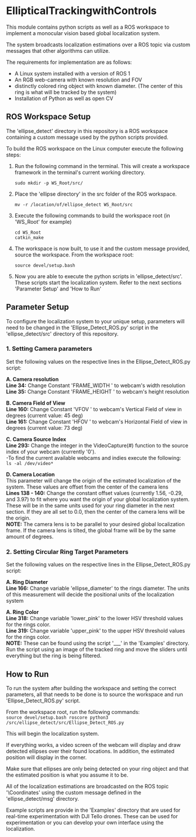 
# EllipticalTrackingwithControls

This module contains python scripts as well as a ROS workspace to implement a monocular vision based global localization system. 

The system broadcasts localization estimations over a  ROS topic via custom messages that other algorithms can utilize.

The requirements for implementation are as follows:

- A Linux system installed with a version of ROS 1
- An RGB web-camera with known resolution and FOV
- distinctly colored ring object with known diameter. (The center of this ring is what will be tracked by the system)
- Installation of Python as well as open CV

## ROS Workspace Setup
The 'ellipse_detect' directory in this repository is a ROS workspace containing a custom message used by the python scripts provided. 

To build the ROS workspace on the Linux computer execute the following steps:

1. Run the following command in the terminal. This will create a workspace framework in the terminal's current working directory.
	```
	sudo mkdir -p WS_Root/src/
	```
2. Place the 'ellipse directory' in the src folder of the ROS workspace.
	```
	mv -r /location/of/ellipse_detect WS_Root/src
	```
4. Execute the following commands to build the workspace root (in 'WS_Root' for example)
	```
	cd WS_Root
	catkin_make
	```
5. The workspace is now built, to use it and the custom message provided, source the workspace. From the workspace root:
	```
	source devel/setup.bash
	```
6. Now you are able to execute the python scripts in 'ellipse_detect/src'. These scripts start the localization system. Refer to the next sections 'Parameter Setup' and 'How to Run'

## Parameter Setup
To configure the localization system to your unique setup, parameters will need to be changed in the 'Ellipse_Detect_ROS.py' script in the 'ellipse_detect/src' directory of this repository.

### 1. Setting Camera parameters
Set the following values on the respective lines in the Ellipse_Detect_ROS.py script:
	
**A.  Camera resolution**  
**Line 34:** Change Constant 'FRAME_WIDTH ' to webcam's width resolution  
**Line 35:** Change Constant 'FRAME_HEIGHT ' to webcam's height resolution  
	
**B.  Camera Field of View**  
**Line 160:** Change Constant 'VFOV ' to webcam's Vertical Field of view in degrees (current value: 45 deg)  
**Line 161:** Change Constant 'HFOV ' to webcam's Horizontal Field of view in degrees (current value: 73 deg)  

**C.  Camera Source Index**  
**Line 293:** Change the integer in the VideoCapture(#) function to the source index of your webcam (currently '0').  
-To find the current available webcams and indies execute the following:  
	```
	ls -al /dev/video*
	```

**D.  Camera Location**  
This parameter will change the origin of the estimated localization of the system. These values are offset from the center of the camera lens  
**Lines 138 - 140:** Change the constant offset values (currently 1.56, -0.29, and 3.97) to fit where you want the origin of your global localization system. These will be in the same units used for your ring diameter in the next section. If they are all set to 0.0, then the center of the camera lens will be the origin.   
**NOTE:** The camera lens is to be parallel to your desired global localization frame. If the camera lens is tilted, the global frame will be by the same amount of degrees.  


### 2. Setting Circular Ring Target Parameters 
Set the following values on the respective lines in the Ellipse_Detect_ROS.py script:
	
**A.  Ring Diameter**    
**Line 166:** Change variable 'ellipse_diameter' to the rings diameter. The units of this measurement will decide the positional units of the localization system  

**A.  Ring Color**   
**Line 318:** Change variable 'lower_pink' to the lower HSV threshold values for the rings color.  
**Line 319:** Change variable 'upper_pink' to the upper HSV threshold values for the rings color.  
**NOTE:** These can be found using the script '___' in the 'Examples' directory. Run the script using an image of the tracked ring and move the sliders until everything but the ring is being filtered.


## How to Run
To run the system after building the workspace and setting the correct parameters, all that needs to be done is to source the workspace and run 'Ellipse_Detect_ROS.py' script.

From the workspace root, run the following commands:  
	```
	source devel/setup.bash
	roscore
	python3 /src/ellipse_detect/src/Ellipse_Detect_ROS.py
	```

This will begin the localization system.

If everything works, a video screen of the webcam will display and draw detected ellipses over their found locations. In addition, the estimated position will display in the corner.

Make sure that ellipses are only being detected on your ring object and that the estimated position is what you assume it to be.

All of the localization estimations are broadcasted on the ROS topic '\Coordinates' using the custom message defined in the 'ellipse_detect/msg' directory.

Example scripts are provide in the 'Examples' directory that are used for real-time experimentation with DJI Tello drones. These can be used for experimentation or you can develop your own interface using the localization.
